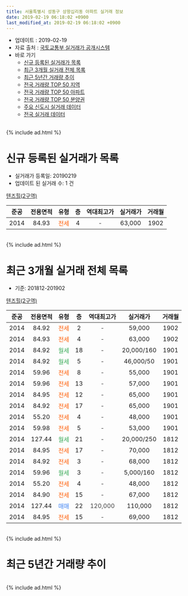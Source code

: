 ```yaml
---
title: 서울특별시 성동구 상왕십리동 아파트 실거래 정보
date: 2019-02-19 06:18:02 +0900
last_modified_at: 2019-02-19 06:18:02 +0900
---
```


* 업데이트 : 2019-02-19
* 자료 출처 : [국토교통부 실거래가 공개시스템](http://rt.molit.go.kr)
* 바로 가기
    * [신규 등록된 실거래가 목록](#신규-등록된-실거래가-목록)
    * [최근 3개월 실거래 전체 목록](#최근-3개월-실거래-전체-목록)
    * [최근 5년간 거래량 추이](#최근-5년간-거래량-추이)
    * [전국 거래량 TOP 50 지역](https://inasie.github.io/apt-trade-info/최근-3개월-전국에서-가장-거래가-많이-발생한-지역)
    * [전국 거래량 TOP 50 아파트](https://inasie.github.io/apt-trade-info/최근-3개월-전국에서-가장-거래가-많이-발생한-아파트)
    * [전국 거래량 TOP 50 분양권](https://inasie.github.io/apt-trade-info/최근-3개월-전국에서-가장-거래가-많이-발생한-분양권)
    * [주요 신도시 실거래 데이터](https://inasie.github.io/apt-trade-info/주요-신도시)
    * [전국 실거래 데이터](https://inasie.github.io/apt-trade-info/전국)
<br>
{% include ad.html %}
<br>

# 신규 등록된 실거래가 목록
* 실거래가 등록일: 20190219
* 업데이트 된 실거래 수: 1 건


[텐즈힐(2구역)](https://search.naver.com/search.naver?query=%EC%84%9C%EC%9A%B8%ED%8A%B9%EB%B3%84%EC%8B%9C+%EC%84%B1%EB%8F%99%EA%B5%AC+%EC%83%81%EC%99%95%EC%8B%AD%EB%A6%AC%EB%8F%99+%ED%85%90%EC%A6%88%ED%9E%90%282%EA%B5%AC%EC%97%AD%29)

|준공|전용면적|유형|층|역대최고가|실거래가|거래월|
|:---:|:---:|:---:|:---:|:---:|:---:|:---:|
|2014|84.93|<span style="color:#ff5a00">전세</span>|4|<span style="color:#444444">-</span>|63,000|1902|


<br>
{% include ad.html %}
<br>

# 최근 3개월 실거래 전체 목록
* 기준: 201812-201902


[텐즈힐(2구역)](https://search.naver.com/search.naver?query=%EC%84%9C%EC%9A%B8%ED%8A%B9%EB%B3%84%EC%8B%9C+%EC%84%B1%EB%8F%99%EA%B5%AC+%EC%83%81%EC%99%95%EC%8B%AD%EB%A6%AC%EB%8F%99+%ED%85%90%EC%A6%88%ED%9E%90%282%EA%B5%AC%EC%97%AD%29)

|준공|전용면적|유형|층|역대최고가|실거래가|거래월|
|:---:|:---:|:---:|:---:|:---:|:---:|:---:|
|2014|84.92|<span style="color:#ff5a00">전세</span>|2|<span style="color:#444444">-</span>|59,000|1902|
|2014|84.93|<span style="color:#ff5a00">전세</span>|4|<span style="color:#444444">-</span>|63,000|1902|
|2014|84.92|<span style="color:#34a853">월세</span>|18|<span style="color:#444444">-</span>|20,000/160|1901|
|2014|84.92|<span style="color:#34a853">월세</span>|5|<span style="color:#444444">-</span>|46,000/50|1901|
|2014|59.96|<span style="color:#ff5a00">전세</span>|8|<span style="color:#444444">-</span>|55,000|1901|
|2014|59.96|<span style="color:#ff5a00">전세</span>|13|<span style="color:#444444">-</span>|57,000|1901|
|2014|84.95|<span style="color:#ff5a00">전세</span>|12|<span style="color:#444444">-</span>|65,000|1901|
|2014|84.92|<span style="color:#ff5a00">전세</span>|17|<span style="color:#444444">-</span>|65,000|1901|
|2014|55.20|<span style="color:#ff5a00">전세</span>|4|<span style="color:#444444">-</span>|48,000|1901|
|2014|59.98|<span style="color:#ff5a00">전세</span>|5|<span style="color:#444444">-</span>|53,000|1901|
|2014|127.44|<span style="color:#34a853">월세</span>|21|<span style="color:#444444">-</span>|20,000/250|1812|
|2014|84.95|<span style="color:#ff5a00">전세</span>|17|<span style="color:#444444">-</span>|70,000|1812|
|2014|84.92|<span style="color:#ff5a00">전세</span>|3|<span style="color:#444444">-</span>|68,000|1812|
|2014|59.96|<span style="color:#34a853">월세</span>|3|<span style="color:#444444">-</span>|5,000/160|1812|
|2014|55.20|<span style="color:#ff5a00">전세</span>|4|<span style="color:#444444">-</span>|48,000|1812|
|2014|84.90|<span style="color:#ff5a00">전세</span>|15|<span style="color:#444444">-</span>|67,000|1812|
|2014|127.44|<span style="color:#4285f3">매매</span>|22|<span style="color:#444444">120,000</span>|110,000|1812|
|2014|84.95|<span style="color:#ff5a00">전세</span>|15|<span style="color:#444444">-</span>|69,000|1812|


<br>
{% include ad.html %}
<br>

# 최근 5년간 거래량 추이


<div style="width:100%;">
    <canvas id="deal_progress" height="200"></canvas>
</div>

<script>
new Chart(document.getElementById("deal_progress"), {
    type: 'line',
    data: {
        labels: ['201402','201403','201404','201405','201406','201407','201408','201409','201410','201411','201412','201501','201502','201503','201504','201505','201506','201507','201508','201509','201510','201511','201512','201601','201602','201603','201604','201605','201606','201607','201608','201609','201610','201611','201612','201701','201702','201703','201704','201705','201706','201707','201708','201709','201710','201711','201712','201801','201802','201803','201804','201805','201806','201807','201808','201809','201810','201811','201812','201901','201902'],
        datasets: [{
            label: '매매',
            pointRadius: 1,
            data: [0, 0, 0, 0, 0, 0, 0, 1, 0, 0, 0, 2, 3, 2, 1, 1, 1, 2, 0, 0, 0, 2, 4, 2, 0, 3, 14, 13, 11, 2, 4, 12, 10, 7, 2, 1, 3, 7, 12, 22, 21, 18, 6, 7, 7, 17, 9, 23, 4, 1, 4, 0, 3, 4, 3, 13, 0, 2, 1, 0, 0],
            borderColor: "rgba(255, 201, 14, 1)",
            backgroundColor: "rgba(255, 201, 14, 0.5)",
            fill: false,
            lineTension: 0
        },{
            label: '전월세',
            pointRadius: 1,
            data: [46, 50, 46, 46, 28, 10, 5, 8, 9, 5, 4, 8, 6, 7, 6, 3, 3, 5, 7, 2, 6, 7, 8, 13, 9, 25, 17, 15, 7, 12, 2, 4, 4, 1, 2, 8, 6, 7, 4, 9, 7, 11, 8, 9, 4, 11, 9, 20, 21, 20, 15, 8, 11, 12, 6, 13, 10, 9, 7, 8, 2],
            borderColor: "rgba(0, 141, 185, 1)",
            backgroundColor: "rgba(0, 141, 185, 0.5)",
            fill: false,
            lineTension: 0
        }
        ]
    },
    options: {
        responsive: true,
        title: {
            display: false
        },
        tooltips: {
            mode: 'index',
            intersect: false
        },
        hover: {
            mode: 'nearest',
            intersect: true
        },
        scales: {
            xAxes: [{
                display: true,
                scaleLabel: {
                    display: true,
                    labelString: '년/월'
                }
            }],
            yAxes: [{
                display: true,
                ticks: {
                    suggestedMin: 0,
                },
                scaleLabel: {
                    display: true,
                    labelString: '실거래 수'
                }
            }]
        }
    }
});

</script>


<br>
{% include ad.html %}
<br>

